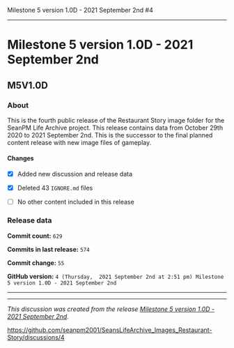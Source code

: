 Milestone 5 version 1.0D - 2021 September 2nd #4


***

# Milestone 5 version 1.0D - 2021 September 2nd

## M5V1.0D

### About

This is the fourth public release of the Restaurant Story image folder for the SeanPM Life Archive project. This release contains data from October 29th 2020 to 2021 September 2nd. This is the successor to the final planned content release with new image files of gameplay.

#### Changes
 
- [x] Added new discussion and release data

- [x] Deleted 43 `IGNORE.md` files

- [ ] No other content included in this release

### Release data

**Commit count:** `629`

**Commits in last release:** `574`

**Commit change:** `55`

**GitHub version:** `4 (Thursday,  2021 September 2nd at 2:51 pm) Milestone 5 version 1.0D - 2021 September 2nd`

***


<hr /><em>This discussion was created from the release <a href='https://github.com/seanpm2001/SeansLifeArchive_Images_Restaurant-Story/releases/tag/M5V1.0D'>Milestone 5 version 1.0D - 2021 September 2nd</a>.</em>

https://github.com/seanpm2001/SeansLifeArchive_Images_Restaurant-Story/discussions/4

